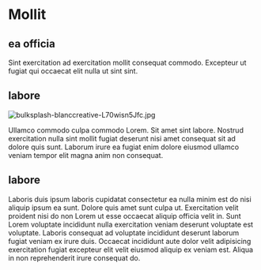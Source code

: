# Mollit

## ea officia

Sint exercitation ad exercitation mollit consequat commodo. Excepteur ut fugiat qui occaecat elit nulla ut sint sint.

## labore

<img class="bordered" src="/_merged_assets/_static/images/bulksplash-blanccreative-L70wisn5Jfc.jpg" alt="bulksplash-blanccreative-L70wisn5Jfc.jpg" />

Ullamco commodo culpa commodo Lorem. Sit amet sint labore. Nostrud exercitation nulla sint mollit fugiat deserunt nisi amet consequat sit ad dolore quis sunt. Laborum irure ea fugiat enim dolore eiusmod ullamco veniam tempor elit magna anim non consequat.

## labore

Laboris duis ipsum laboris cupidatat consectetur ea nulla minim est do nisi aliquip ipsum ea sunt. Dolore quis amet sunt culpa ut. Exercitation velit proident nisi do non Lorem ut esse occaecat aliquip officia velit in. Sunt Lorem voluptate incididunt nulla exercitation veniam deserunt voluptate est voluptate. Laboris consequat ad voluptate incididunt deserunt laborum fugiat veniam ex irure duis. Occaecat incididunt aute dolor velit adipisicing exercitation fugiat excepteur elit velit eiusmod aliquip ex veniam est. Aliqua in non reprehenderit irure consequat do.